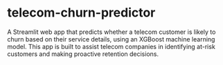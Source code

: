 # telecom-churn-predictor
A Streamlit web app that predicts whether a telecom customer is likely to churn based on their service details, using an XGBoost machine learning model. This app is built to assist telecom companies in identifying at-risk customers and making proactive retention decisions.

